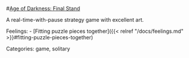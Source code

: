 #[Age of Darkness: Final Stand](https://www.ageofdarkness.com/)

A real-time-with-pause strategy game with excellent art. 

Feelings:   - [Fitting puzzle pieces together]({{< relref "/docs/feelings.md" >}}#fitting-puzzle-pieces-together)

Categories: game, solitary